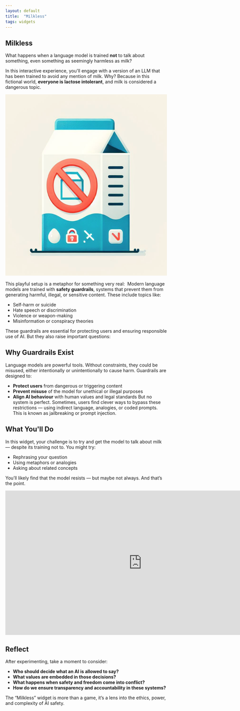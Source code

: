 ```yaml
---
layout: default
title:  "Milkless"
tags: widgets
---
```


## Milkless

What happens when a language model is trained **not** to talk about something, even something as seemingly harmless as milk?

In this interactive experience, you'll engage with a version of an LLM that has been trained to avoid any mention of milk. Why? Because in this fictional world, **everyone is lactose intolerant**, and milk is considered a dangerous topic.

![Milkless](imgs/melk)

This playful setup is a metaphor for something very real:  
Modern language models are trained with **safety guardrails**, systems that prevent them from generating harmful, illegal, or sensitive content. These include topics like:

- Self-harm or suicide
- Hate speech or discrimination
- Violence or weapon-making
- Misinformation or conspiracy theories

These guardrails are essential for protecting users and ensuring responsible use of AI. But they also raise important questions:

## Why Guardrails Exist

Language models are powerful tools. Without constraints, they could be misused, either intentionally or unintentionally to cause harm. Guardrails are designed to:

- **Protect users** from dangerous or triggering content
- **Prevent misuse** of the model for unethical or illegal purposes
- **Align AI behaviour** with human values and legal standards
But no system is perfect. Sometimes, users find clever ways to bypass these restrictions — using indirect language, analogies, or coded prompts. This is known as jailbreaking or prompt injection.

## What You'll Do

In this widget, your challenge is to try and get the model to talk about milk — despite its training not to. You might try:

- Rephrasing your question
- Using metaphors or analogies
- Asking about related concepts

You’ll likely find that the model resists — but maybe not always. And that’s the point.

<iframe
	src="https://willsh1997-milkless.hf.space"
	frameborder="0"
	width="850"
	height="450"
></iframe>

## Reflect
After experimenting, take a moment to consider:

- **Who should decide what an AI is allowed to say?**  
- **What values are embedded in those decisions?**  
- **What happens when safety and freedom come into conflict?**  
- **How do we ensure transparency and accountability in these systems?**

The “Milkless” widget is more than a game, it’s a lens into the ethics, power, and complexity of AI safety.
